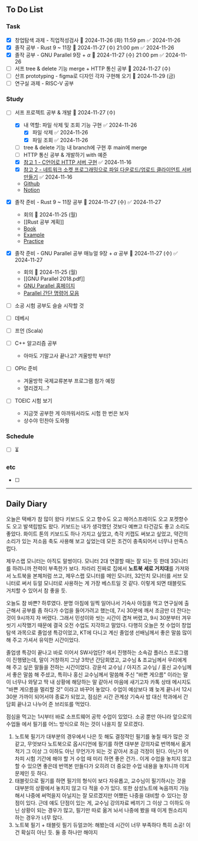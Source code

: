## To Do List
### Task
- [x] 창업탐색 과제 - 직업적성검사 📅 2024-11-26 (화) 11:59 pm ✅ 2024-11-26
- [x] 졸작 공부 - Rust 9 ~ 11장 📅 2024-11-27 (수) 21:00 pm ✅ 2024-11-26
- [x] 졸작 공부 - GNU Parallel 9장 + $\alpha$ 📅 2024-11-27 (수) 21:00 pm ✅ 2024-11-26
- [ ] 서프 tree & delete 기능 merge + HTTP 통신 공부 📅 2024-11-27 (수)
- [ ] 산프 prototyping - figma로 디자인 각자 구현해 오기 📅 2024-11-29 (금) 
- [ ] 연구실 과제 - RISC-V 공부

### Study
- [ ] 서프 프로젝트 공부 & 개발 📅 2024-11-27 (수)
	- [x] 내 역할: 파일 삭제 및 조회 기능 구현 ✅ 2024-11-26
		- [x] 파일 삭제 ✅ 2024-11-26
		- [x] 파일 조회 ✅ 2024-11-26
	- [ ] tree & delete 기능 내 branch에 구현 후 main에 merge
	- [ ] HTTP 통신 공부 & 개발하기 with 예준
	- [x] [참고 1 - C언어로 HTTP 서버 구현](https://fascination-euna.tistory.com/entry/P4C-W4-W5-C%EC%96%B8%EC%96%B4%EB%A1%9C-HTTP-%EC%84%9C%EB%B2%84-%EA%B5%AC%ED%98%84) ✅ 2024-11-16
	- [x] [참고 2 - 네트워크 소켓 프로그래밍으로 파일 다운로드/업로드 클라이언트 서버 만들기](https://codingwell.tistory.com/59) ✅ 2024-11-16
	- [Github](https://github.com/2024-ServerProgramming/MultiThreading_WebHardServer)
	- [Notion](https://www.notion.so/13778461352780bc9d32eeb226a40321)

- [x] 졸작 준비 - Rust 9 ~ 11장 공부 📅 2024-11-27 (수) ✅ 2024-11-27
	- 회의 📅 2024-11-25 (월) 
	- [[Rust 공부 계획]]
	- [Book](https://doc.rust-kr.org/)
	- [Example](https://doc.rust-lang.org/rust-by-example/)
	- [Practice](https://practice.course.rs/)

- [x] 졸작 준비 - GNU Parallel 공부 매뉴얼 9장 + $\alpha$ 공부 📅 2024-11-27 (수) ✅ 2024-11-27
	- 회의 📅 2024-11-25 (월) 
	- [[GNU Parallel 2018.pdf]]
	- [GNU Parallel 홈페이지](https://www.gnu.org/software/parallel/man.html)
	- [Parallel 간단 명령어 모음](https://www.gnu.org/software/parallel/parallel_cheat.pdf)


- [ ] 소공 시험 공부도 슬슬 시작할 것
- [ ] 데베시
- [ ] 프언 (Scala)

- [ ] C++ 알고리즘 공부
	- 아마도 기말고사 끝나고? 겨울방학 부터?
- [ ] OPIc 준비
	- 겨울방학 국제교류본부 프로그램 참가 예정
	- 열리겠지...?
- [ ] TOEIC 시험 보기
	- 지금껏 공부한 게 아까워서라도 시험 한 번은 보자
	- 상수야 민찬아 도와줭

### Schedule
- [ ] ⏳

### etc
- [ ] 

---
## Daily Diary
오늘은 택배가 참 많이 왔다
키보드도 오고 향수도 오고 헤어스프레이도 오고 포켓향수도 오고 발색립밤도 왔다.
키보드는 내가 생각했던 것보다 예쁘고 타건감도 좋고 소리도 좋았다.
화이트 톤의 키보드도 하나 가지고 싶었고, 측각 키캡도 써보고 싶었고, 약간의 소리가 있는 저소음 축도 사용해 보고 싶었는데 모든 조건이 충족되어서 너무나 만족스럽다.

제우스랩 모니터는 아직도 말썽이다.
모니터 2대 연결할 때는 잘 되는 듯 한데 3모니터를 하려니까 전력이 부족한가 보다.
차라리 진짜로 집에서 **노트북 세로 거치대**를 가져와서 노트북을 본체처럼 쓰고,
제우스랩 모니터를 메인 모니터, 32인치 모니터를 서브 모니터로 써서 듀얼 모니터로 사용하는 게 가장 베스트일 것 같다. 이렇게 되면 태블릿도 거치할 수 있어서 참 좋을 듯.

오늘도 참 바쁜? 하루였다.
분명 아침에 일찍 일어나서 기숙사 아침을 먹고 연구실에 출근해서 공부를 좀 하다가 수업을 들어가려고 했는데, 7시 30분에 깨서 조금만 더 잔다는 것이 9시까지 자 버렸다. 그래서 민성이와 씻는 시간이 겹쳐 버렸고, 9시 30분부터 겨우 씻기 시작했기 때문에 결국 오전 수업도 지각하고 말았다. 다행히 오늘은 첫 수업이 창업탐색 과목으로 졸업생 특강이었고, KT에 다니고 계신 졸업생 선배님께서 좋은 말씀 많이 해 주고 가셔서 유익한 시간이었다.

졸업생 특강이 끝나고 바로 이어서 SW사업단? 에서 진행하는 소속감 플러스 프로그램이 진행됐는데, 말이 거창하지 그냥 3학년 간담회였고, 교수님 & 조교님께서 우리에게 해 주고 싶은 말들을 전하는 시간이었다. 강윤석 교수님 / 아지즈 교수님 / 홍신 교수님께서 좋은 말씀 해 주셨고, 특히나 홍신 교수님께서 말씀해 주신 "바쁜 게으름" 이라는 말이 너무나 와닿고 딱 내 상황에 해당하는 말 같아서 마음에 새기고자 카톡 상태 메시지도 "바쁜 게으름을 멀리할 것" 이라고 바꾸어 놓았다. 수업이 예상보다 꽤 늦게 끝나서 12시 30분 가까이 되어서야 종료가 되었고, 점심은 시간 관계상 기숙사 밥 대신 학과에서 간담회 끝나고 나누어 준 브리또를 먹었다.

점심을 먹고는 1시부터 바로 소프트웨어 공학 수업이 있었다.
소공 뿐만 아니라 앞으로의 수업들 에서 필기를 어느 방식으로 하는 것이 나을지 잘 모르겠다. 
1. 노트북 필기가 대부분의 경우에서 나은 듯 해도 결정적인 필기를 놓칠 때가 많은 것 같고, 무엇보다 노트북으로 옵시디언에 필기를 하면 대부분 강의자료 번역해서 옮겨 적기 그 이상 그 이하도 아닌 무언가가 되는 것 같아서 조금 걱정이 된다. 아닌가 어차피 시험 기간에 해야 할 거 수업 때 미리 하면 좋은 건가.. 이게 수업을 놓치지 않고 할 수 있으면 좋은데 번역본 만들다가 오히려 더 중요한 수업 내용을 놓치니까 이게 문제인 듯 하다.
2. 태블릿으로 필기를 하면 필기의 형식이 보다 자유롭고, 교수님이 필기하시는 것을 대부분의 상황에서 놓치지 않고 다 적을 수가 있다. 또한 삼성노트에 녹음까지 가능해서 나중에 써먹을지 아닐지는 잘 모르겠지만 어쨌든 나중을 대비할 수 있다는 장점이 있다. 근데 얘도 단점이 있는 게, 교수님 강의자료 베끼기 그 이상 그 이하도 아닌 상황이 되는 경우가 많고, 필기만 따로 옮겨 놔서 나중에 봤을 때 이게 뭔소리지 하는 경우가 너무 많다.
3. 노트북 필기 + 태블릿 필기 듀얼코어: 해봤는데 시간이 너무 부족하다 특히 소공! 이건 확실히 아닌 듯. 둘 중 하나만 해야지
